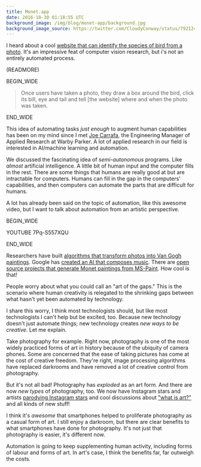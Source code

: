 ```yaml
---
title: Monet.app
date: 2016-10-30 01:18:55 UTC
background_image: /img/blog/monet-app/background.jpg
background_image_source: https://twitter.com/CloudyConway/status/792124334320082944
---
```


I heard about a cool [website that can identify the species of bird from a photo](http://www.iflscience.com/plants-and-animals/website-helps-you-identify-birds-looking-your-photo/). It's an impressive feat of computer vision research, but i's not an entirely automated process.

(READMORE)
  
BEGIN_WIDE

> Once users have taken a photo, they draw a box around the bird, click its bill, eye and tail and tell [the website] where and when the photo was taken.

END_WIDE

This idea of automating tasks _just enough_ to augment human capabilities has been on my mind since I met [Joe Carrafa](https://twitter.com/joetastic), the Engineering Manager of Applied Research at Warby Parker. A lot of applied research in our field is interested in AI/machine learning and automation.

We discussed the fascinating idea of _semi-autonomous_ programs. Like _almost_ artificial intelligence. A little bit of human input and the computer fills in the rest. There are some things that humans are really good at but are intractable for computers. Humans can fill in the gap in the computers' capabilities, and then computers can automate the parts that are difficult for humans.

A lot has already been said on the topic of automation, like this awesome video, but I want to talk about automation from an artistic perspective.

BEGIN_WIDE

YOUTUBE 7Pq-S557XQU

END_WIDE

Researchers have built [algorithms that transform photos into Van Gogh paintings](http://thenextweb.com/creativity/2015/08/31/machine-or-picasso-this-algorithm-can-transform-photos-into-fine-art/). Google has [created an AI that composes music](http://www.theverge.com/2016/6/1/11829678/google-magenta-melody-art-generative-artificial-intelligence). There are [open source projects that generate Monet paintings from MS-Paint](https://github.com/alexjc/neural-doodle). How cool is that!

People worry about what you could call an "art of the gaps." This is the scenario where human creativity is relegated to the shrinking gaps between what hasn't yet been automated by technology. 

I share this worry, I think most technologists should, but like most technologists I can't help but be excited, too. Because new technology doesn't just automate things; new technology creates _new ways to be creative_. Let me explain. 

Take photography for example. Right now, photography is one of the most widely practiced forms of art in history because of the ubiquity of camera phones. Some are concerned that the ease of taking pictures has come at the cost of creative freedom. They're right, image processing algorithms have replaced darkrooms and have removed a lot of creative control from photography. 

But it's not all bad! Photography has _exploded_ as an art form. And there are now _new types_ of photography, too. We now have Instagram stars and artists [parodying Instagram stars](http://petapixel.com/2016/01/23/this-artist-got-90k-instagram-followers-with-photos-of-a-fake-lavish-lifestyle/) and cool discussions about ["what is art?"](http://petapixel.com/2015/05/26/richard-prince-is-a-jerk/) and all kinds of new stuff!

I think it's _awesome_ that smartphones helped to proliferate photography as a casual form of art. I still enjoy a darkroom, but there are clear benefits to what smartphones have done for photography. It's not just that photography is easier, it's different now.

Automation is going to keep supplementing human activity, including forms of labour and forms of art. In art's case, I think the benefits far, far outweigh the costs.
